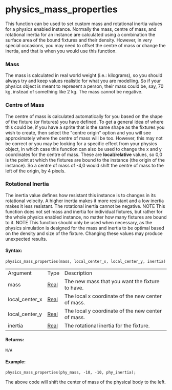 # physics_mass_properties

This function can be used to set custom mass and rotational inertia
values for a physics enabled instance. Normally the mass, centre of
mass, and rotational inertia for an instance are calculated using a
combination the surface area of the bound fixtures and their density.
However, in very special occasions, you may need to offset the centre of
mass or change the inertia, and that is when you would use this
function.

### Mass

The mass is calculated in real world weight (i.e.: kilograms), so you
should always try and keep values realistic for what you are modelling.
So if your physics object is meant to represent a person, their mass
could be, say, 70 kg, instead of something like 2 kg. The mass cannot be
negative.

### Centre of Mass

The centre of mass is calculated automatically for you based on the
shape of the fixture (or fixtures) you have defined. To get a general
idea of where this could be, if you have a sprite that is the same shape
as the fixtures you wish to create, then select the "centre origin"
option and you will see approximately where the centre of mass will be
too. However, this may not be correct or you may be looking for a
specific effect from your physics object, in which case this function
can also be used to change the x and y coordinates for the centre of
mass. These are **local/relative** values, so 0,0 is the point at which
the fixtures are bound to the instance (the origin of the instance). So
a centre of mass of -4,0 would shift the centre of mass to the left of
the origin, by 4 pixels.

### Rotational Inertia

The inertia value defines how resistant this instance is to changes in
its rotational velocity. A higher inertia makes it more resistant and a
low inertia makes it less resistant. The rotational inertia cannot be
negative. NOTE This function does not set mass and inertia for
individual fixtures, but rather for the whole physics enabled instance,
no matter how many fixtures are bound to it. NOTE This function should
only be used when necessary, as the physics simulation is designed for
the mass and inertia to be optimal based on the density and size of the
fixture. Changing these values may produce unexpected results.

#### Syntax:

``` gml
physics_mass_properties(mass, local_center_x, local_center_y, inertia)
```

|                |                                                                      |                                                   |
|----------------|----------------------------------------------------------------------|---------------------------------------------------|
| Argument       | Type                                                                 | Description                                       |
| mass           |  [Real](../../../../GameMaker_Language/GML_Overview/Data_Types)  | The new mass that you want the fixture to have.   |
| local_center_x |  [Real](../../../../GameMaker_Language/GML_Overview/Data_Types)  | The local x coordinate of the new center of mass. |
| local_center_y |  [Real](../../../../GameMaker_Language/GML_Overview/Data_Types)  | The local y coordinate of the new center of mass. |
| inertia        |  [Real](../../../../GameMaker_Language/GML_Overview/Data_Types)  | The rotational inertia for the fixture.           |

#### Returns:

``` gml
N/A
```

#### Example:

``` gml
physics_mass_properties(phy_mass, -10, -10, phy_inertia);
```

The above code will shift the center of mass of the physical body to the
left.
